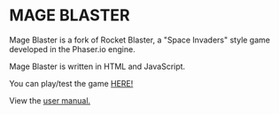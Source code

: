# MAGE BLASTER
Mage Blaster is a fork of Rocket Blaster, a "Space Invaders" style game developed in the Phaser.io engine.

Mage Blaster is written in HTML and JavaScript.

You can play/test the game [HERE!](https://wolflint.github.io/mageblaster/)

View the [user manual.](http://phaser.io/)
